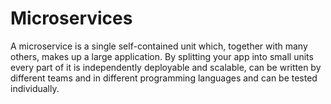 # Microservices
A microservice is a single self-contained unit which, together with many others, makes up a large application. By splitting your app into small units every part of it is independently deployable and scalable, can be written by different teams and in different programming languages and can be tested individually. 
